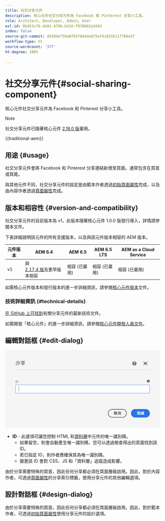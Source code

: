 ```yaml
---
title: 社交分享元件
description: 核心元件社交分享元件為 Facebook 和 Pinterest 分享小工具。
role: Architect, Developer, Admin, User
exl-id: 8bd53c76-da91-479b-b416-f978682a3d43
index: false
source-git-commit: dd30def59a8f037864da875ef4c831b11f766e57
workflow-type: ht
source-wordcount: '377'
ht-degree: 100%

---
```



# 社交分享元件{#social-sharing-component}

核心元件社交分享元件為 Facebook 和 Pinterest 分享小工具。

>[!NOTE]
>
>社交分享元件已隨著核心元件 [2.18.0 版](/help/versions.md)棄用。

{{traditional-aem}}

## 用途 {#usage}

社交分享元件會將 Facebook 和 Pinterest 分享連結新增至頁面。通常包含在頁首或頁尾。

與其他元件不同，社交分享元件的設定是由範本作者透過[初始頁面屬性](https://experienceleague.adobe.com/docs/experience-manager-cloud-service/sites/authoring/features/templates.html?lang=zh-Hant)完成，以及由內容作者透過[頁面屬性](https://experienceleague.adobe.com/docs/experience-manager-cloud-service/sites/authoring/fundamentals/page-properties.html?lang=zh-Hant)完成。

## 版本和相容性 {#version-and-compatibility}

社交分享元件的目前版本為 v1，此版本隨著核心元件 1.0.0 版發行導入，詳情請參閱本文件。

下表詳細說明該元件的所有支援版本，以及與該元件版本相容的 AEM 版本。

| 元件版本 | AEM 6.4 | AEM 6.5 | AEM 6.5 LTS | AEM as a Cloud Service |
|--- |--- |--- |---|---|
| v1 | 與 <br>[2.17.4 版](/help/versions.md)及更早版本相容 | 相容 (已棄用) | 相容 (已棄用) | 相容 (已棄用) |

如需核心元件版本和發行版本的進一步詳細資訊，請參閱[核心元件版本](/help/versions.md)文件。

### 技術詳細資訊 {#technical-details}

[在 GitHub 上可找到](https://adobe.com/go/aem_cmp_tech_sharing_v1_tw)有關分享元件的最新技術文件。

如需開發「核心元件」的進一步詳細資訊，請參閱[核心元件開發人員文件](/help/developing/overview.md)。

## 編輯對話框 {#edit-dialog}

![分享元件的編輯對話框](/help/assets/sharing-edit.png)

* **ID** - 此選項可讓您控制 HTML 和[資料層](/help/developing/data-layer/overview.md)中元件的唯一識別碼。
   * 如果留空，則會自動產生唯一識別碼，您可以透過檢查得出的頁面找到該 ID。
   * 若已指定 ID，則作者應確保其為唯一識別碼。
   * 變更該 ID 會對 CSS、JS 和「資料層」追蹤造成影響。

由於分享需要特殊的頁首，因此任何分享都必須在頁面層級啟用。因此，對於內容作者，可透過[頁面屬性](https://experienceleague.adobe.com/docs/experience-manager-cloud-service/sites/authoring/fundamentals/page-properties.html?lang=zh-Hant)的分享索引標籤，使用分享元件的其他編輯選項。

## 設計對話框 {#design-dialog}

由於分享需要特殊的頁首，因此任何分享都必須在頁面層級啟用。因此，對於範本作者，可透過[初始頁面屬性](https://experienceleague.adobe.com/docs/experience-manager-cloud-service/sites/authoring/features/templates.html?lang=zh-Hant)使用分享元件的設計選項。
